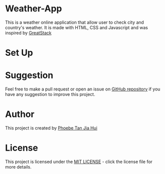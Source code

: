 # Weather-App
This is a weather online application that allow user to check city and country's weather. It is made with HTML, CSS and Javascript and was inspired by [GreatStack](https://www.youtube.com/watch?v=MIYQR-Ybrn4&amp;list=PLjwm_8O3suyOgDS_Z8AWbbq3zpCmR-WE9&amp;index=1) 

# Set Up

# Suggestion
Feel free to make a pull request or open an issue on [GitHub repository](https://github.com/jiahui-1251/Weather-App) if you have any suggestion to improve this project.

# Author
This project is created by [Phoebe Tan Jia Hui](https://github.com/jiahui-1251)

# License
This project is licensed under the [MIT LICENSE](https://opensource.org/license/mit/) - click the license file for more details.
